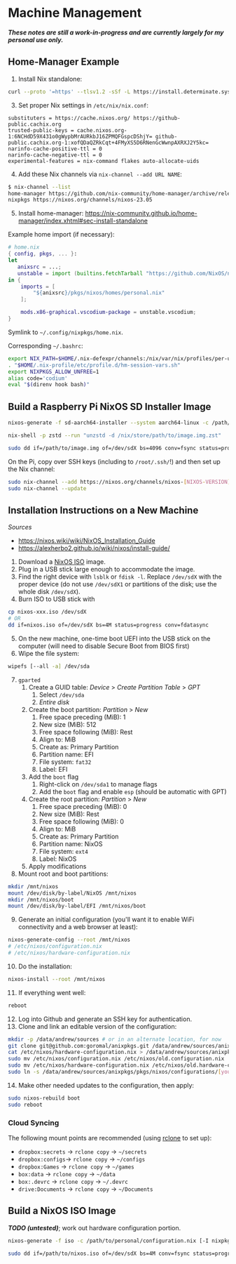 # Machine Management

***These notes are still a work-in-progress and are currently largely for my personal use only.***

## Home-Manager Example

1. Install Nix standalone:
```bash
curl --proto '=https' --tlsv1.2 -sSf -L https://install.determinate.systems/nix | sh -s -- install
```
3. Set proper Nix settings in `/etc/nix/nix.conf`:
```
substituters = https://cache.nixos.org/ https://github-public.cachix.org
trusted-public-keys = cache.nixos.org-1:6NCHdD59X431o0gWypbMrAURkbJ16ZPMQFGspcDShjY= github-public.cachix.org-1:xofQDaQZRkCqt+4FMyXS5D6RNenGcWwnpAXRXJ2Y5kc=
narinfo-cache-positive-ttl = 0
narinfo-cache-negative-ttl = 0
experimental-features = nix-command flakes auto-allocate-uids
```
4. Add these Nix channels via `nix-channel --add URL NAME`:
```bash
$ nix-channel --list
home-manager https://github.com/nix-community/home-manager/archive/release-23.05.tar.gz
nixpkgs https://nixos.org/channels/nixos-23.05
```
5. Install home-manager: https://nix-community.github.io/home-manager/index.xhtml#sec-install-standalone

Example home import (if necessary):

```nix
# home.nix
{ config, pkgs, ... }:
let
   anixsrc = ...; 
   unstable = import (builtins.fetchTarball "https://github.com/NixOS/nixpkgs/archive/nixos-unstable.tar.gz") { };
in {
    imports = [
        "${anixsrc}/pkgs/nixos/homes/personal.nix"
    ];

    mods.x86-graphical.vscodium-package = unstable.vscodium;
}
```

Symlink to `~/.config/nixpkgs/home.nix`.

Corresponding `~/.bashrc`:

```bash
export NIX_PATH=$HOME/.nix-defexpr/channels:/nix/var/nix/profiles/per-user/root/channels${NIX_PATH:+:$NIX_PATH}
. "$HOME/.nix-profile/etc/profile.d/hm-session-vars.sh"
export NIXPKGS_ALLOW_UNFREE=1
alias code='codium'
eval "$(direnv hook bash)"
```

## Build a Raspberry Pi NixOS SD Installer Image

```bash
nixos-generate -f sd-aarch64-installer --system aarch64-linux -c /path/to/rpi/config.nix [-I nixpkgs=/path/to/alternative/nixpkgs]
```

```bash
nix-shell -p zstd --run "unzstd -d /nix/store/path/to/image.img.zst"
```

```bash
sudo dd if=/path/to/image.img of=/dev/sdX bs=4096 conv=fsync status=progress
```

On the Pi, copy over SSH keys (including to `/root/.ssh/`!) and then set up the Nix channel:

```bash
sudo nix-channel --add https://nixos.org/channels/nixos-[NIXOS-VERSION] nixos
sudo nix-channel --update
```

## Installation Instructions on a New Machine

*Sources*

- https://nixos.wiki/wiki/NixOS_Installation_Guide
- https://alexherbo2.github.io/wiki/nixos/install-guide/

1. Download a [NixOS ISO](https://nixos.org/nixos/download.html) image.
2. Plug in a USB stick large enough to accommodate the image.
3. Find the right device with `lsblk` or `fdisk -l`. Replace `/dev/sdX` with the proper device (do not use `/dev/sdX1` or partitions of the disk; use the whole disk `/dev/sdX`).
4. Burn ISO to USB stick with 
```bash
cp nixos-xxx.iso /dev/sdX
# OR
dd if=nixos.iso of=/dev/sdX bs=4M status=progress conv=fdatasync
```
5. On the new machine, one-time boot UEFI into the USB stick on the computer (will need to disable Secure Boot from BIOS first)
6. Wipe the file system: 
```bash
wipefs [--all -a] /dev/sda
```
7. `gparted`
   1. Create a GUID table: *Device* > *Create Partition Table* > *GPT*
      1. Select `/dev/sda`
      2. *Entire disk*
   2. Create the boot partition: *Partition* > *New*
      1. Free space preceding (MiB): 1
      2. New size (MiB): 512
      3. Free space following (MiB): Rest
      4. Align to: MiB
      5. Create as: Primary Partition
      6. Partition name: EFI
      7. File system: `fat32`
      8. Label: EFI
   3. Add the `boot` flag
      1. Right-click on `/dev/sda1` to manage flags
      2. Add the `boot` flag and enable `esp` (should be automatic with GPT)
   4. Create the root partition: *Partition* > *New*
      1. Free space preceding (MiB): 0
      2. New size (MiB): Rest
      3. Free space following (MiB): 0
      4. Align to: MiB
      5. Create as: Primary Partition
      6. Partition name: NixOS
      7. File system: `ext4`
      8. Label: NixOS
   5. Apply modifications
8. Mount root and boot partitions:
```bash
mkdir /mnt/nixos
mount /dev/disk/by-label/NixOS /mnt/nixos
mkdir /mnt/nixos/boot
mount /dev/disk/by-label/EFI /mnt/nixos/boot
```
9. Generate an initial configuration (you'll want it to enable WiFi connectivity and a web browser at least):
```bash
nixos-generate-config --root /mnt/nixos
# /etc/nixos/configuration.nix
# /etc/nixos/hardware-configuration.nix
```
10. Do the installation:
```bash
nixos-install --root /mnt/nixos
```
11. If everything went well:
```bash
reboot
```
12. Log into Github and generate an SSH key for authentication.
13. Clone and link an editable version of the configuration:
```bash
mkdir -p /data/andrew/sources # or in an alternate location, for now
git clone git@github.com:goromal/anixpkgs.git /data/andrew/sources/anixpkgs
cat /etc/nixos/hardware-configuration.nix > /data/andrew/sources/anixpkgs/pkgs/nixos/hardware/[hardware-configuration.nix] # update link/headings in configuration.nix
sudo mv /etc/nixos/configuration.nix /etc/nixos/old.configuration.nix
sudo mv /etc/nixos/hardware-configuration.nix /etc/nixos/old.hardware-configuration.nix
sudo ln -s /data/andrew/sources/anixpkgs/pkgs/nixos/configurations/[your-configuration.nix] /etc/nixos/configuration.nix
```
14. Make other needed updates to the configuration, then apply:
```bash
sudo nixos-rebuild boot
sudo reboot
```

### Cloud Syncing

The following mount points are recommended (using [rclone](https://rclone.org/) to set up):

- `dropbox:secrets` -> `rclone copy` -> `~/secrets`
- `dropbox:configs`-> `rclone copy` -> `~/configs`
- `dropbox:Games` -> `rclone copy` -> `~/games`
- `box:data` -> `rclone copy` -> `~/data`
- `box:.devrc` -> `rclone copy` -> `~/.devrc`
- `drive:Documents` -> `rclone copy` -> `~/Documents`

## Build a NixOS ISO Image

***TODO (untested)***; work out hardware configuration portion.

```bash
nixos-generate -f iso -c /path/to/personal/configuration.nix [-I nixpkgs=/path/to/alternative/nixpkgs]
```

```bash
sudo dd if=/path/to/nixos.iso of=/dev/sdX bs=4M conv=fsync status=progress
```

